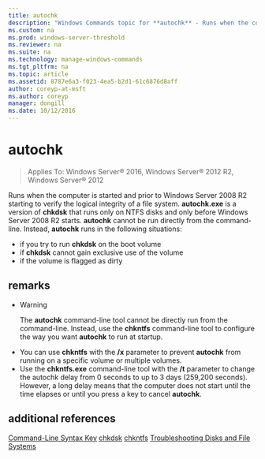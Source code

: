 ```yaml
---
title: autochk
description: "Windows Commands topic for **autochk** - Runs when the computer is started and prior to Windows Server starting to verify the logical integrity of a file system."
ms.custom: na
ms.prod: windows-server-threshold
ms.reviewer: na
ms.suite: na
ms.technology: manage-windows-commands
ms.tgt_pltfrm: na
ms.topic: article
ms.assetid: 8787e6a3-f023-4ea5-b2d1-61c6876d8aff
author: coreyp-at-msft
ms.author: coreyp
manager: dongill
ms.date: 10/12/2016
---
```

# autochk

>Applies To: Windows Server&reg; 2016, Windows Server&reg; 2012 R2, Windows Server&reg; 2012

Runs when the computer is started and prior to  Windows Server  2008 R2  starting to verify the logical integrity of a file system.
**autochk.exe** is a version of **chkdsk** that runs only on NTFS disks and only before  Windows Server 2008 R2  starts. **autochk** cannot be run directly from the command-line. Instead, **autochk** runs in the following situations:
-   if you try to run **chkdsk** on the boot volume
-   if **chkdsk** cannot gain exclusive use of the volume
-   if the volume is flagged as dirty
## remarks
-   > [!WARNING]
    > The **autochk** command-line tool cannot be directly run from the command-line. Instead, use the **chkntfs** command-line tool to configure the way you want **autochk** to run at startup.
-   You can use **chkntfs** with the **/x** parameter to prevent **autochk** from running on a specific volume or multiple volumes.
-   Use the **chkntfs.exe** command-line tool with the **/t** parameter to change the autochk delay from 0 seconds to up to 3 days (259,200 seconds). However, a long delay means that the computer does not start until the time elapses or until you press a key to cancel **autochk**.
## additional references
[Command-Line Syntax Key](command-line-syntax-key.md)
[chkdsk](chkdsk.md)
[chkntfs](chkntfs.md)
[Troubleshooting Disks and File Systems](http://go.microsoft.com/fwlink/?LinkId=4527)
